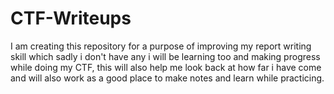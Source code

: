 # CTF-Writeups
I am creating this repository for a purpose of improving my report writing skill which sadly i don't have any i will be learning too and making progress while doing my CTF,
this will also help me look back at how far i have come and will also work as a good place to make notes and learn while practicing.

